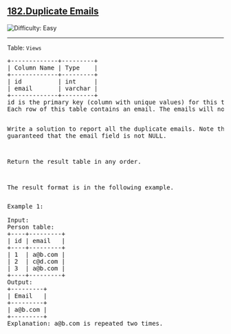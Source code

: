 <h2><a href="https://leetcode.com/problems/duplicate-emails/?envType=problem-list-v2&envId=database">182.Duplicate Emails</a></h2> <img src='https://img.shields.io/badge/Difficulty-Easy-brightgreen' alt='Difficulty: Easy' /><hr><p>Table: <code>Views</code></p>
<pre>
+-------------+---------+
| Column Name | Type    |
+-------------+---------+
| id          | int     |
| email       | varchar |
+-------------+---------+
id is the primary key (column with unique values) for this table.
Each row of this table contains an email. The emails will not contain uppercase letters.
 

Write a solution to report all the duplicate emails. Note that it's guaranteed that the email field is not NULL.

Return the result table in any order.

The result format is in the following example.
</pre>
<pre>
Example 1:

Input: 
Person table:
+----+---------+
| id | email   |
+----+---------+
| 1  | a@b.com |
| 2  | c@d.com |
| 3  | a@b.com |
+----+---------+
Output: 
+---------+
| Email   |
+---------+
| a@b.com |
+---------+
Explanation: a@b.com is repeated two times.
</pre>
